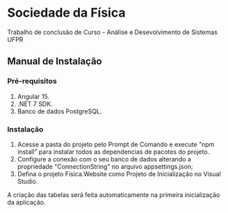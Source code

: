 # Sociedade da Física
Trabalho de conclusão de Curso - Análise e Desevolvimento de Sistemas UFPR

## Manual de Instalação

### Pré-requisitos
1. Angular 15.
2. .NET 7 SDK.
3. Banco de dados PostgreSQL.

### Instalação
1. Acesse a pasta do projeto pelo Prompt de Comando e execute "npm install" para instalar todos as dependencias de pacotes do projeto.
2. Configure a conexão com o seu banco de dados alterando a propriedade "ConnectionString" no arquivo appsettings.json;
3. Defina o projeto Fisica.Website como Projeto de Inicialização no Visual Studio.

A criação das tabelas será feita automaticamente na primeira inicialização da aplicação.
